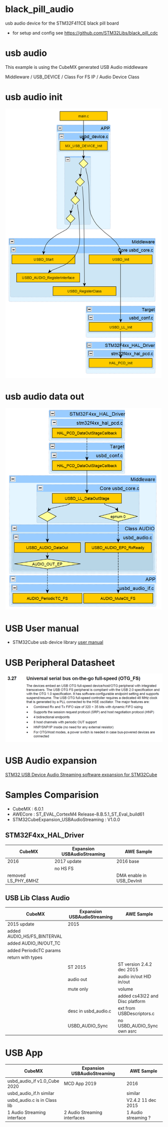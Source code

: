 # black_pill_audio
usb audio device for the STM32F411CE black pill board

* for setup and config see https://github.com/STM32Libs/black_pill_cdc

# usb audio
This example is using the CubeMX generated USB Audio middleware

Middleware / USB_DEVICE / Class For FS IP / Audio Device Class

# usb audio init
<img src="media/usb_audio_init.png" width="500"></img>

# usb audio data out
<img src="media/audio_data_out.png" width="500"></img>

# USB User manual

* STM32Cube usb device library [user manual](https://www.st.com/resource/en/user_manual/dm00108129-stm32cube-usb-device-library-stmicroelectronics.pdf)

# USB Peripheral Datasheet
<img src="media/datasheet_usb.png"></img>

# USB Audio expansion

[STM32 USB Device Audio Streaming software expansion for STM32Cube](https://my.st.com/content/my_st_com/en/products/embedded-software/mcu-mpu-embedded-software/stm32-embedded-software/stm32cube-expansion-packages/x-cube-usb-audio.product=X-CUBE-USB-AUDIO.version=1.0.0.html#overview)

# Samples Comparision
* CubeMX : 6.0.1
* AWECore : ST_EVAL_CortexM4 Release-8.B.5.1_ST_Eval_build61
* STM32CubeExpansion_USBAudioStreaming : V1.0.0

## STM32F4xx_HAL_Driver
|CubeMX | Expansion USBAudioStreaming | AWE Sample |
|-------|---------------------------------------------|------------|
|2016 | 2017 update |  2016 base| 
| | no HS FS |  | 
| removed LS_PHY_6MHZ |  | DMA enable in USB_DevInit | 

## USB Lib Class Audio
|CubeMX | Expansion USBAudioStreaming | AWE Sample |
|-------|---------------------------------------------|------------|
|2015 update | 2015 |  |
| added AUDIO_HS/FS_BINTERVAL |  |  | 
| added AUDIO_IN/OUT_TC |  |  | 
| added PeriodicTC params |  | |
| return with types |  | |
|  | ST 2015 | ST version 2.4.2 dec 2015 |
|  | audio out | audio in/out HID in/out |
|  | mute only | volume |
|  |  | added cs43l22 and Disc platform |
|  | desc in usbd_audio.c | ext from USBDescriptors.c|
|  | USBD_AUDIO_Sync | no USBD_AUDIO_Sync own asrc|

# USB App
|CubeMX | Expansion USBAudioStreaming | AWE Sample |
|-------|---------------------------------------------|------------|
|usbd_audio_if v1.0_Cube 2020 | MCD App 2019  | 2016 |
|usbd_audio_if.h similar |   | similar |
|usbd_audio.c is in Class lib |   | V2.4.2 11 dec 2015 |
| 1 Audio Streaming interface| 2 Audio Streaming interfaces | 1 Audio streaming ?|
